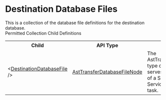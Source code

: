 # Destination Database Files

<div class="LanguageSummary"><div class ="SummaryItem">This is a collection of the database file definitions for the destination database.</div></div><div class="SchemaBindingGroup"><div class="SchemaBindingGroupHeader">Permitted Collection Child Definitions</div><table id="SchemaBindingList" class="SchemaBindingList"><tbody><tr><th class="SchemaBindingNameColumnHeader">Child</th><th class="SchemaBindingTypeColumnHeader">API Type</th><th class="SchemaBindingSummaryColumnHeader">Description</th></tr><tr class="cd0"><td class="SchemaBindingName"><span class="punc">&lt;</span><a href=Varigence.Languages.Biml.Task.AstTransferDatabaseFileNode.html">DestinationDatabaseFile</a><span class="punc"> /&gt;</span></td><td class="SchemaBindingType"><a href="../api-reference/Varigence.Languages.Biml.Task.AstTransferDatabaseFileNode.html">AstTransferDatabaseFileNode</a></td><td class="SchemaBindingSummary">The AstTransferDatabaseFileNode type describes a file that serves as the source or target of a SQL Server Integration Services Transfer Database task.</td></tr></tbody></table></div>
